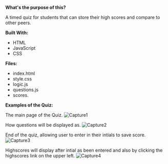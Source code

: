**What's the purpose of this?**    

  A timed quiz for students that can store their high scores and compare to other peers.
  
**Built With:**
- HTML
- JavaScript
- CSS 

**Files:**
- index.html
- style.css
- logic.js
- questions.js
- scores.

**Examples of the Quiz:**

The main page of the Quiz.
![Capture1](https://user-images.githubusercontent.com/89051027/152871123-c207f5f7-5d2b-44e3-84a4-4c26a51e032d.PNG)

How questions will be displayed as.
![Capture2](https://user-images.githubusercontent.com/89051027/152871201-ab976ddc-1538-40cd-8073-318b4018a112.PNG)

End of the quiz, allowing user to enter in their intials to save score.
![Capture3](https://user-images.githubusercontent.com/89051027/152871255-e56a3073-e3c6-493b-b918-9895bfe161c0.PNG)

Highscores will display after intial as been entered and also by clicking the highscores link on the upper left.
![Capture4](https://user-images.githubusercontent.com/89051027/152871343-7a25a490-207e-4814-a688-400d44d4207a.PNG)
